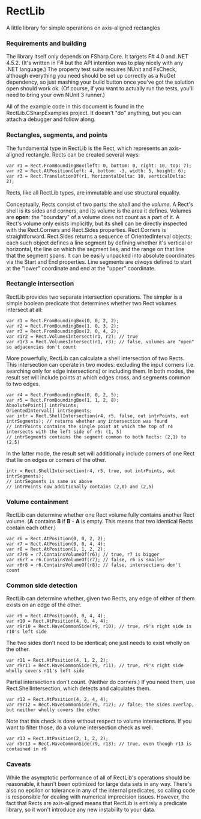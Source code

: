 # RectLib
A little library for simple operations on axis-aligned rectangles

### Requirements and building
The library itself only depends on FSharp.Core. It targets F# 4.0 and .NET 4.5.2. (It's written in F# but the API intention was to play nicely with any .NET language.) The property test suite requires NUnit and FsCheck, although everything you need should be set up correctly as a NuGet dependency, so just mashing your build button once you've got the solution open should work ok. (Of course, if you want to actually run the tests, you'll need to bring your own NUnit 3 runner.)

All of the example code in this document is found in the RectLib.CSharpExamples project. It doesn't "do" anything, but you can attach a debugger and follow along.

### Rectangles, segments, and points
The fundamental type in RectLib is the Rect, which represents an axis-aligned rectangle. Rects can be created several ways:

    var r1 = Rect.FromBoundingBox(left: 0, bottom: 0, right: 10, top: 7);
    var r2 = Rect.AtPosition(left: 4, bottom: -3, width: 5, height: 6);
    var r3 = Rect.TranslationOf(r1, horizontalDelta: 10, verticalDelta: 2);

Rects, like all RectLib types, are immutable and use structural equality.

Conceptually, Rects consist of two parts: the _shell_ and the _volume_. A Rect's shell is its sides and corners, and its volume is the area it defines. Volumes are **open**: the "boundary" of a volume does not count as a part of it. A Rect's volume only exists implicitly, but its shell can be directly inspected with the Rect.Corners and Rect.Sides properties. Rect.Corners is straightforward. Rect.Sides returns a sequence of OrientedInterval objects; each such object defines a line segment by defining whether it's vertical or horizontal, the line on which the segment lies, and the range on that line that the segment spans. It can be easily unpacked into absolute coordinates via the Start and End properties. Line segments are _always_ defined to start at the "lower" coordinate and end at the "upper" coordinate.

### Rectangle intersection
RectLib provides two separate intersection operations. The simpler is a simple boolean predicate that determines whether two Rect volumes intersect at all:

    var r1 = Rect.FromBoundingBox(0, 0, 2, 2);
    var r2 = Rect.FromBoundingBox(1, 0, 3, 2);
    var r3 = Rect.FromBoundingBox(2, 0, 4, 2);
    var r1r2 = Rect.VolumesIntersect(r1, r2); // true
    var r1r3 = Rect.VolumesIntersect(r1, r3); // false, volumes are "open" so adjacencies don't count

More powerfully, RectLib can calculate a shell intersection of two Rects. This intersection can operate in two modes: excluding the input corners (i.e. searching only for edge intersections) or including them. In both modes, the result set will include points at which edges cross, and segments common to two edges.

    var r4 = Rect.FromBoundingBox(0, 0, 2, 5);
    var r5 = Rect.FromBoundingBox(1, 1, 2, 8);
    AbsolutePoint[] intrPoints;
    OrientedInterval[] intrSegments;
    var intr = Rect.ShellIntersection(r4, r5, false, out intrPoints, out intrSegments); // returns whether any intersection was found
    // intrPoints contains the single point at which the top of r4 intersects with the left side of r5: (1, 5)
    // intrSegments contains the segment common to both Rects: (2,1) to (2,5)

In the latter mode, the result set will additionally include corners of one Rect that lie on edges or corners of the other.

    intr = Rect.ShellIntersection(r4, r5, true, out intrPoints, out intrSegments);
    // intrSegments is same as above
    // intrPoints now additionally contains (2,0) and (2,5)

### Volume containment
RectLib can determine whether one Rect volume fully contains another Rect volume. (**A** contains **B** if **B** - **A** is empty. This means that two identical Rects contain each other.)

    var r6 = Rect.AtPosition(0, 0, 2, 2);
    var r7 = Rect.AtPosition(0, 0, 4, 4);
    var r8 = Rect.AtPosition(1, 1, 2, 2);
    var r7r6 = r7.ContainsVolumeOf(r6); // true, r7 is bigger
    var r6r7 = r6.ContainsVolumeOf(r7); // false, r6 is smaller
    var r6r8 = r6.ContainsVolumeOf(r8); // false, intersections don't count

### Common side detection
RectLib can determine whether, given two Rects, any edge of either of them exists on an edge of the other.

    var r9 = Rect.AtPosition(0, 0, 4, 4);
    var r10 = Rect.AtPosition(4, 0, 4, 4);
    var r9r10 = Rect.HaveCommonSide(r9, r10); // true, r9's right side is r10's left side

The two sides don't need to be identical; one just needs to exist wholly on the other.

    var r11 = Rect.AtPosition(4, 1, 2, 2);
    var r9r11 = Rect.HaveCommonSide(r9, r11); // true, r9's right side wholly covers r11's left side

Partial intersections don't count. (Neither do corners.) If you need them, use Rect.ShellIntersection, which detects and calculates them.

    var r12 = Rect.AtPosition(4, 2, 4, 4);
    var r9r12 = Rect.HaveCommonSide(r9, r12); // false; the sides overlap, but neither wholly covers the other

Note that this check is done without respect to volume intersections. If you want to filter those, do a volume intersection check as well.

    var r13 = Rect.AtPosition(2, 1, 2, 2);
    var r9r13 = Rect.HaveCommonSide(r9, r13); // true, even though r13 is contained in r9

### Caveats

While the asymptotic performance of all of RectLib's operations should be reasonable, it hasn't been optimized for large data sets in any way. There's also no epsilon or tolerance in any of the internal predicates, so calling code is responsible for dealing with numerical imprecision issues. However, the fact that Rects are axis-aligned means that RectLib is entirely a predicate library, so it won't introduce any new instability to your data.
